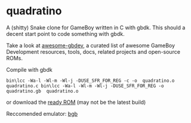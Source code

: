 # quadratino
A (shitty) Snake clone for GameBoy written in C with gbdk. This should a decent start point to code something with gbdk.

Take a look at [awesome-gbdev](https://github.com/avivace/awesome-gbdev), a curated list of awesome GameBoy Development resources, tools, docs, related projects and open-source ROMs. 

Compile with gbdk

`bin\lcc -Wa-l -Wl-m -Wl-j -DUSE_SFR_FOR_REG -c -o  quadratino.o  quadratino.c
bin\lcc -Wa-l -Wl-m -Wl-j -DUSE_SFR_FOR_REG -o  quadratino.gb  quadratino.o`

or download the [ready ROM](https://github.com/avivace/quadratino/raw/master/quadratino.gb) (may not be the latest build)

Reccomended emulator: [bgb](http://bgb.bircd.org/)


